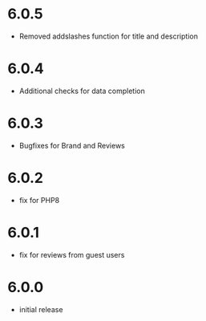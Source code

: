 # 6.0.5
- Removed addslashes function for title and description

# 6.0.4
- Additional checks for data completion

# 6.0.3
- Bugfixes for Brand and Reviews

# 6.0.2
- fix for PHP8

# 6.0.1
- fix for reviews from guest users

# 6.0.0
- initial release
